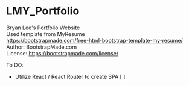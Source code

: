 # LMY_Portfolio

Bryan Lee's Portfolio Website  
Used template from MyResume  
https://bootstrapmade.com/free-html-bootstrap-template-my-resume/  
Author: BootstrapMade.com  
License: https://bootstrapmade.com/license/

To DO:

- Utilize React / React Router to create SPA [ ]

